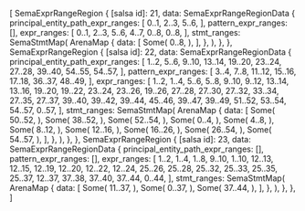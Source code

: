 [
    SemaExprRangeRegion {
        [salsa id]: 21,
        data: SemaExprRangeRegionData {
            principal_entity_path_expr_ranges: [
                0..1,
                2..3,
                5..6,
            ],
            pattern_expr_ranges: [],
            expr_ranges: [
                0..1,
                2..3,
                5..6,
                4..7,
                0..8,
                0..8,
            ],
            stmt_ranges: SemaStmtMap(
                ArenaMap {
                    data: [
                        Some(
                            0..8,
                        ),
                    ],
                },
            ),
        },
    },
    SemaExprRangeRegion {
        [salsa id]: 22,
        data: SemaExprRangeRegionData {
            principal_entity_path_expr_ranges: [
                1..2,
                5..6,
                9..10,
                13..14,
                19..20,
                23..24,
                27..28,
                39..40,
                54..55,
                54..57,
            ],
            pattern_expr_ranges: [
                3..4,
                7..8,
                11..12,
                15..16,
                17..18,
                36..37,
                48..49,
            ],
            expr_ranges: [
                1..2,
                1..4,
                5..6,
                5..8,
                9..10,
                9..12,
                13..14,
                13..16,
                19..20,
                19..22,
                23..24,
                23..26,
                19..26,
                27..28,
                27..30,
                27..32,
                33..34,
                27..35,
                27..37,
                39..40,
                39..42,
                39..44,
                45..46,
                39..47,
                39..49,
                51..52,
                53..54,
                54..57,
                0..57,
            ],
            stmt_ranges: SemaStmtMap(
                ArenaMap {
                    data: [
                        Some(
                            50..52,
                        ),
                        Some(
                            38..52,
                        ),
                        Some(
                            52..54,
                        ),
                        Some(
                            0..4,
                        ),
                        Some(
                            4..8,
                        ),
                        Some(
                            8..12,
                        ),
                        Some(
                            12..16,
                        ),
                        Some(
                            16..26,
                        ),
                        Some(
                            26..54,
                        ),
                        Some(
                            54..57,
                        ),
                    ],
                },
            ),
        },
    },
    SemaExprRangeRegion {
        [salsa id]: 23,
        data: SemaExprRangeRegionData {
            principal_entity_path_expr_ranges: [],
            pattern_expr_ranges: [],
            expr_ranges: [
                1..2,
                1..4,
                1..8,
                9..10,
                1..10,
                12..13,
                12..15,
                12..19,
                12..20,
                12..22,
                12..24,
                25..26,
                25..28,
                25..32,
                25..33,
                25..35,
                25..37,
                12..37,
                37..38,
                37..40,
                37..44,
                0..44,
            ],
            stmt_ranges: SemaStmtMap(
                ArenaMap {
                    data: [
                        Some(
                            11..37,
                        ),
                        Some(
                            0..37,
                        ),
                        Some(
                            37..44,
                        ),
                    ],
                },
            ),
        },
    },
]